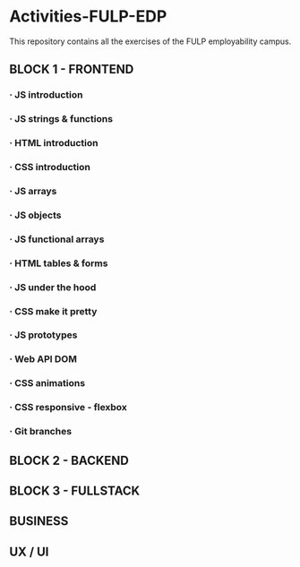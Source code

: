# Activities-FULP-EDP
This repository contains all the exercises of the FULP employability campus.

## BLOCK 1 - FRONTEND
### · JS introduction
### · JS strings & functions
### · HTML introduction
### · CSS introduction
### · JS arrays
### · JS objects
### · JS functional arrays
### · HTML tables & forms
### · JS under the hood
### · CSS make it pretty
### · JS prototypes
### · Web API DOM
### · CSS animations 
### · CSS responsive - flexbox
### · Git branches

## BLOCK 2 - BACKEND
## BLOCK 3 - FULLSTACK
## BUSINESS
## UX / UI
